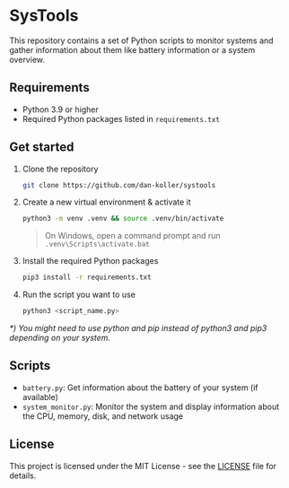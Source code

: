 # SysTools

This repository contains a set of Python scripts to monitor systems and gather information about them like battery information or a system overview.

## Requirements

-   Python 3.9 or higher
-   Required Python packages listed in `requirements.txt`

## Get started

1. Clone the repository

    ```bash
    git clone https://github.com/dan-koller/systools
    ```

2. Create a new virtual environment & activate it

    ```bash
    python3 -m venv .venv && source .venv/bin/activate
    ```

    > On Windows, open a command prompt and run `.venv\Scripts\activate.bat`

3. Install the required Python packages

    ```bash
    pip3 install -r requirements.txt
    ```

4. Run the script you want to use

    ```bash
    python3 <script_name.py>
    ```

_\*) You might need to use python and pip instead of python3 and pip3 depending on your system._

## Scripts

-   `battery.py`: Get information about the battery of your system (if available)
-   `system_monitor.py`: Monitor the system and display information about the CPU, memory, disk, and network usage

## License

This project is licensed under the MIT License - see the [LICENSE](LICENSE) file for details.
